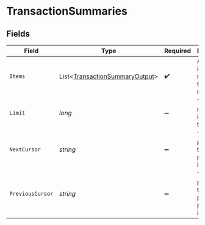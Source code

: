 # TransactionSummaries


## Fields

| Field                                                                                 | Type                                                                                  | Required                                                                              | Description                                                                           | Example                                                                               |
| ------------------------------------------------------------------------------------- | ------------------------------------------------------------------------------------- | ------------------------------------------------------------------------------------- | ------------------------------------------------------------------------------------- | ------------------------------------------------------------------------------------- |
| `Items`                                                                               | List<[TransactionSummaryOutput](../../Models/Components/TransactionSummaryOutput.md)> | :heavy_check_mark:                                                                    | A list of items returned for this request.                                            |                                                                                       |
| `Limit`                                                                               | *long*                                                                                | :heavy_minus_sign:                                                                    | The number of items for this page.                                                    | 20                                                                                    |
| `NextCursor`                                                                          | *string*                                                                              | :heavy_minus_sign:                                                                    | The cursor pointing at the next page of items.                                        | ZXhhbXBsZTE                                                                           |
| `PreviousCursor`                                                                      | *string*                                                                              | :heavy_minus_sign:                                                                    | The cursor pointing at the previous page of items.                                    | Xkjss7asS                                                                             |